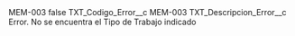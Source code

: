 <?xml version="1.0" encoding="UTF-8"?>
<CustomMetadata xmlns="http://soap.sforce.com/2006/04/metadata" xmlns:xsi="http://www.w3.org/2001/XMLSchema-instance" xmlns:xsd="http://www.w3.org/2001/XMLSchema">
    <label>MEM-003</label>
    <protected>false</protected>
    <values>
        <field>TXT_Codigo_Error__c</field>
        <value xsi:type="xsd:string">MEM-003</value>
    </values>
    <values>
        <field>TXT_Descripcion_Error__c</field>
        <value xsi:type="xsd:string">Error. No se encuentra el Tipo de Trabajo indicado</value>
    </values>
</CustomMetadata>
